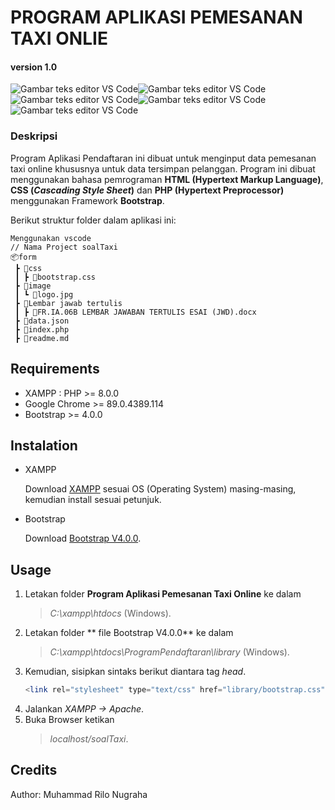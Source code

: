 # PROGRAM APLIKASI PEMESANAN TAXI ONLIE

#### version 1.0

![Gambar teks editor VS
Code](https://img.shields.io/badge/Linux-FCC624?style=for-the-badge&logo=linux&logoColor=black)![Gambar teks editor VS
Code](https://img.shields.io/badge/PHP-777BB4?style=for-the-badge&logo=php&logoColor=white)![Gambar teks editor VS
Code](https://img.shields.io/badge/HTML-239120?style=for-the-badge&logo=html5&logoColor=white)![Gambar teks editor VS
Code](https://img.shields.io/badge/CSS-239120?&style=for-the-badge&logo=css3&logoColor=white)![Gambar teks editor VS
Code](https://img.shields.io/badge/JavaScript-F7DF1E?style=for-the-badge&logo=javascript&logoColor=black)

### Deskripsi

Program Aplikasi Pendaftaran ini dibuat untuk menginput data pemesanan taxi online
khususnya untuk data tersimpan pelanggan. Program ini dibuat menggunakan bahasa pemrograman **HTML (Hypertext Markup Language)**, **CSS (_Cascading Style Sheet_)** dan **PHP (Hypertext Preprocessor)** menggunakan Framework **Bootstrap**.

Berikut struktur folder dalam aplikasi ini:

```
Menggunakan vscode
// Nama Project soalTaxi
📦form
 ┣ 📂css
 ┃ ┣ 📜bootstrap.css
 ┣ 📂image
 ┃ ┗ 📜logo.jpg
 ┣ 📂Lembar jawab tertulis
 ┃ ┣ 📜FR.IA.06B LEMBAR JAWABAN TERTULIS ESAI (JWD).docx
 ┣ 📜data.json
 ┣ 📜index.php
 ┣ 📜readme.md
```

## Requirements

- XAMPP : PHP >= 8.0.0
- Google Chrome >= 89.0.4389.114
- Bootstrap >= 4.0.0

## Instalation

- XAMPP

  Download [XAMPP](https://www.apachefriends.org/download.html) sesuai OS (Operating System) masing-masing, kemudian install sesuai petunjuk.

- Bootstrap

  Download [Bootstrap V4.0.0](https://getbootstrap.com/docs/4.0/getting-started/download/).

## Usage

1. Letakan folder **Program Aplikasi Pemesanan Taxi Online** ke dalam
   > _C:\xampp\htdocs_ (Windows).
2. Letakan folder ** file Bootstrap V4.0.0** ke dalam
   > _C:\xampp\htdocs\ProgramPendaftaran\library_ (Windows).
3. Kemudian, sisipkan sintaks berikut diantara tag _head_.
   ```php
   <link rel="stylesheet" type="text/css" href="library/bootstrap.css">
   ```
4. Jalankan _XAMPP -> Apache_.
5. Buka Browser ketikan
   > _localhost/soalTaxi_.

## Credits

Author: Muhammad Rilo Nugraha
